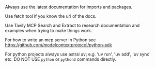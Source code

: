 Always use the latest documentation for imports and packages.  

Use fetch tool if you know the url of the docs.

Use Tavily MCP Search and Extract to research documentation and examples when trying to make things work.

For how to write an mcp server in Python see https://github.com/modelcontextprotocol/python-sdk

For python projects always use astral uv; e.g. 'uv run', 'uv add', 'uv sync' etc.  DO NOT USE `python` or `python3` commands directly.
